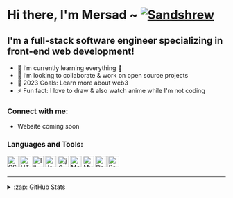 # Hi there, I'm Mersad ~ [![Sandshrew](https://img.pokemondb.net/sprites/ruby-sapphire/normal/sandshrew.png)](https://pokemondb.net/pokedex/sandshrew)

## I'm a full-stack software engineer specializing in front-end web development!

- 🌱 I’m currently learning everything 🤣
- 📌 I’m looking to collaborate & work on open source projects
- 🥅 2023 Goals: Learn more about web3
- ⚡ Fun fact: I love to draw & also watch anime while I'm not coding

### Connect with me:

- Website coming soon 

### Languages and Tools:

<img align="left" alt="CSS 3" width="26px" src="https://cdn.jsdelivr.net/gh/devicons/devicon/icons/css3/css3-original.svg"/> 
<img align="left" alt="HTML 5" width="26px" src="https://cdn.jsdelivr.net/gh/devicons/devicon/icons/html5/html5-original.svg"/> 
<img align="left" alt="Illustrator" width="26px" src="https://cdn.jsdelivr.net/gh/devicons/devicon/icons/illustrator/illustrator-plain.svg"/>
<img align="left" alt="Javascript" width="26px" src="https://cdn.jsdelivr.net/gh/devicons/devicon/icons/javascript/javascript-original.svg"> 
<img align="left" alt="jQuery" width="26px" src="https://cdn.jsdelivr.net/gh/devicons/devicon/icons/jquery/jquery-original.svg"/> 
<img align="left" alt="MongoDB" width="26px" src="https://cdn.jsdelivr.net/gh/devicons/devicon/icons/mongodb/mongodb-original.svg"/> 
<img align="left" alt="My SQL" width="26px" src="https://cdn.jsdelivr.net/gh/devicons/devicon/icons/mysql/mysql-original.svg"/> 
<img align="left" alt="Photoshop" width="26px" src="https://cdn.jsdelivr.net/gh/devicons/devicon/icons/photoshop/photoshop-plain.svg"/>
<img align="left" alt="React" width="26px" src="https://cdn.jsdelivr.net/gh/devicons/devicon/icons/react/react-original.svg"/>

<br />
<br />

---

<details>
  <summary>:zap: GitHub Stats</summary>

  <img align="left" alt="m-botic's GitHub Stats" src="https://github-readme-stats.vercel.app/api?username=m-botic&show_icons=true&hide_border=false&title_color=ff652f&icon_color=FFE400&bg_color=09131B&text_color=ffffff&border_color=0c1a25" />

</details>

